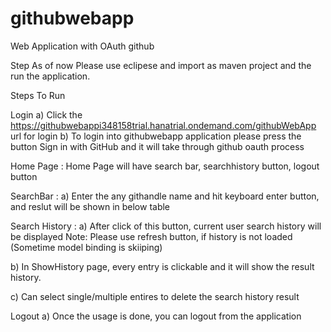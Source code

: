 # githubwebapp
Web Application with OAuth github

Step As of now
Please use eclipese and import as maven project and the run the application.


<Idel step>
Steps To Run

Login
  a) Click the https://githubwebappi348158trial.hanatrial.ondemand.com/githubWebApp url for login
  b) To login into githubwebapp application please press the button Sign in with GitHub and it will take through github oauth process

Home Page : Home Page will have search bar, searchhistory button, logout button

SearchBar : 
  a) Enter the any githandle name and hit keyboard enter button, and reslut will be shown in below table

Search History : 
  a) After click of this button, current user search history will be displayed
  Note: Please use refresh button, if history is not loaded (Sometime model binding is skiiping)
  
  b) In ShowHistory page, every entry is clickable and it will show the result history.
  
  c) Can select single/multiple entires to delete the search history result
  
Logout
a) Once the usage is done, you can logout from the application
 

